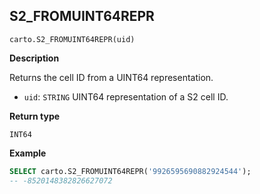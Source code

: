 ## S2_FROMUINT64REPR

```sql:signature
carto.S2_FROMUINT64REPR(uid)
```

**Description**

Returns the cell ID from a UINT64 representation.

* `uid`: `STRING` UINT64 representation of a S2 cell ID.

**Return type**

`INT64`

**Example**

```sql
SELECT carto.S2_FROMUINT64REPR('9926595690882924544');
-- -8520148382826627072
```
